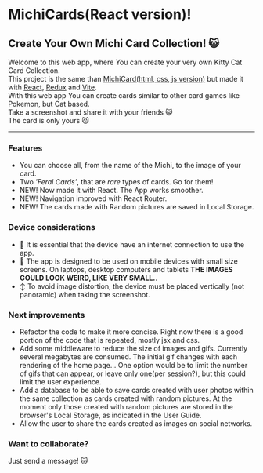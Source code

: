 # MichiCards(React version)!
## Create Your Own Michi Card Collection! :smiley_cat:

Welcome to this web app, where You can create your very own Kitty Cat Card Collection.\
This project is the same than [MichiCard(html, css, js version)](https://github.com/diosDeNada/michiCards-pure-HTML-CSS-JS-version-) but made it with [React](https://react.dev/), [Redux](https://redux-toolkit.js.org/) and [Vite](https://vitejs.dev/).\
With this web app You can create cards similar to other card games like Pokemon, but Cat based.\
Take a screenshot and share it with your friends :smiley_cat:\
The card is only yours :smirk_cat:
- - - 


### Features
- You can choose all, from the name of the Michi, to the image of your card.
- Two *'Feral Cards'*, that are *rare* types of cards. Go for them!
- NEW! Now made it with React. The App works smoother.
- NEW! Navigation improved with React Router.
- NEW! The cards made with Random pictures are saved in Local Storage.


### Device considerations
- :signal_strength: It is essential that the device have an internet connection to use the app.
- :iphone: The app is designed to be used on mobile devices with small size screens. On laptops, desktop computers and tablets **THE IMAGES COULD LOOK WEIRD, LIKE VERY SMALL.**.
- :arrow_up_down: To avoid image distortion, the device must be placed vertically (not panoramic) when taking the screenshot.

### Next improvements
- Refactor the code to make it more concise. Right now there is a good portion of the code that is repeated, mostly jsx and css.
- Add some middleware to reduce the size of images and gifs. Currently several megabytes are consumed. The initial gif changes with each rendering of the home page... One option would be to limit the number of gifs that can appear, or leave only one(per session?), but this could limit the user experience.
- Add a database to be able to save cards created with user photos within the same collection as cards created with random pictures. At the moment only those created with random pictures are stored in the browser's Local Storage, as indicated in the User Guide.
- Allow the user to share the cards created as images on social networks.

### Want to collaborate?
Just send a message! :cat: